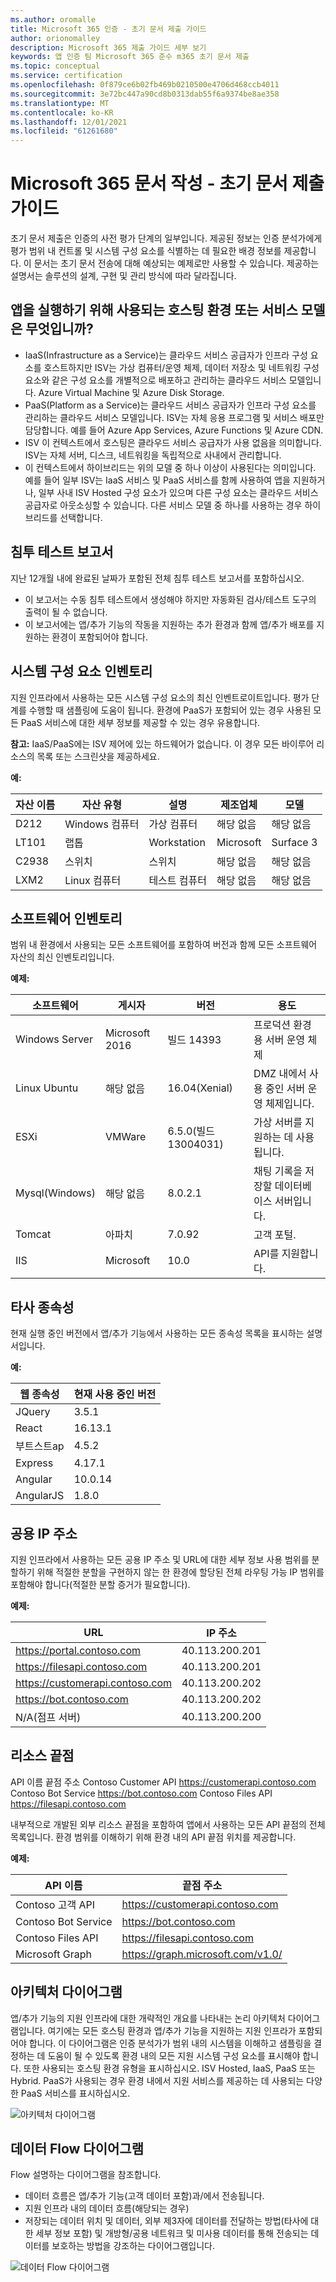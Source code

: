 ```yaml
---
ms.author: oromalle
title: Microsoft 365 인증 - 초기 문서 제출 가이드
author: orionomalley
description: Microsoft 365 제출 가이드 세부 보기
keywords: 앱 인증 팀 Microsoft 365 준수 m365 초기 문서 제출
ms.topic: conceptual
ms.service: certification
ms.openlocfilehash: 0f879ce6b02fb469b0210500e4706d468ccb4011
ms.sourcegitcommit: 3e72bc447a90cd8b0313dab55f6a9374be8ae358
ms.translationtype: MT
ms.contentlocale: ko-KR
ms.lasthandoff: 12/01/2021
ms.locfileid: "61261680"
---
```

# <a name="microsoft-365-ceritification---initial-document-submission-guide"></a>Microsoft 365 문서 작성 - 초기 문서 제출 가이드

초기 문서 제출은 인증의 사전 평가 단계의 일부입니다. 제공된 정보는 인증 분석가에게 평가 범위 내 컨트롤 및 시스템 구성 요소를 식별하는 데 필요한 배경 정보를 제공합니다. 이 문서는 초기 문서 전송에 대해 예상되는 예제로만 사용할 수 있습니다. 제공하는 설명서는 솔루션의 설계, 구현 및 관리 방식에 따라 달라집니다.

## <a name="what-is-the-hosting-environment-or-service-model-used-to-run-your-app"></a>앱을 실행하기 위해 사용되는 호스팅 환경 또는 서비스 모델은 무엇입니까?
- IaaS(Infrastructure as a Service)는 클라우드 서비스 공급자가 인프라 구성 요소를 호스트하지만 ISV는 가상 컴퓨터/운영 체제, 데이터 저장소 및 네트워킹 구성 요소와 같은 구성 요소를 개별적으로 배포하고 관리하는 클라우드 서비스 모델입니다. Azure Virtual Machine 및 Azure Disk Storage.
- PaaS(Platform as a Service)는 클라우드 서비스 공급자가 인프라 구성 요소를 관리하는 클라우드 서비스 모델입니다. ISV는 자체 응용 프로그램 및 서비스 배포만 담당합니다. 예를 들어 Azure App Services, Azure Functions 및 Azure CDN.
- ISV 이 컨텍스트에서 호스팅은 클라우드 서비스 공급자가 사용 없음을 의미합니다. ISV는 자체 서버, 디스크, 네트워킹을 독립적으로 사내에서 관리합니다.
- 이 컨텍스트에서 하이브리드는 위의 모델 중 하나 이상이 사용된다는 의미입니다. 예를 들어 일부 ISV는 IaaS 서비스 및 PaaS 서비스를 함께 사용하여 앱을 지원하거나, 일부 사내 ISV Hosted 구성 요소가 있으며 다른 구성 요소는 클라우드 서비스 공급자로 아웃소싱할 수 있습니다. 다른 서비스 모델 중 하나를 사용하는 경우 하이브리드를 선택합니다.

## <a name="penetration-test-report"></a>침투 테스트 보고서

지난 12개월 내에 완료된 날짜가 포함된 전체 침투 테스트 보고서를 포함하십시오. 
-   이 보고서는 수동 침투 테스트에서 생성해야 하지만 자동화된 검사/테스트 도구의 출력이 될 수 없습니다.
-   이 보고서에는 앱/추가 기능의 작동을 지원하는 추가 환경과 함께 앱/추가 배포를 지원하는 환경이 포함되어야 합니다.


## <a name="system-component-inventory"></a>시스템 구성 요소 인벤토리

지원 인프라에서 사용하는 모든 시스템 구성 요소의 최신 인벤트로이트입니다. 평가 단계를 수행할 때 샘플링에 도움이 됩니다. 환경에 PaaS가 포함되어 있는 경우 사용된 모든 PaaS 서비스에 대한 세부 정보를 제공할 수 있는 경우 유용합니다.

**참고:** IaaS/PaaS에는 ISV 제어에 있는 하드웨어가 없습니다.  이 경우 모든 바이루어 리소스의 목록 또는 스크린샷을 제공하세요.

**예:**

|자산 이름|    자산 유형| 설명|    제조업체|   모델|
|-|-|-|-|-|
|D212|  Windows 컴퓨터|   가상 컴퓨터|    해당 없음| 해당 없음|
|LT101| 랩톱| Workstation|    Microsoft|  Surface 3|
|C2938| 스위치| 스위치|해당 없음|해당 없음|     
|LXM2|  Linux 컴퓨터|  테스트 컴퓨터|해당 없음|해당 없음|       


## <a name="software-inventory"></a>소프트웨어 인벤토리

범위 내 환경에서 사용되는 모든 소프트웨어를 포함하여 버전과 함께 모든 소프트웨어 자산의 최신 인벤토리입니다.

**예제:**

|소프트웨어|  게시자|  버전|     용도|
|-|-|-|-|
|Windows Server|    Microsoft 2016 | 빌드 14393| 프로덕션 환경용 서버 운영 체제|.
|Linux Ubuntu|  해당 없음|    16.04(Xenial)| DMZ 내에서 사용 중인 서버 운영 체제입니다.|
|ESXi|  VMWare| 6.5.0(빌드 13004031)| 가상 서버를 지원하는 데 사용됩니다.|
|Mysql(Windows)|   해당 없음|    8.0.2.1|    채팅 기록을 저장할 데이터베이스 서버입니다.|
|Tomcat|        아파치| 7.0.92| 고객 포털.|
|IIS|   Microsoft|  10.0|   API를 지원합니다.|


## <a name="third-party-dependencies"></a>타사 종속성

현재 실행 중인 버전에서 앱/추가 기능에서 사용하는 모든 종속성 목록을 표시하는 설명서입니다.

**예:**

|웹 종속성|  현재 사용 중인 버전|
|-|-|
|JQuery|    3.5.1|
|React| 16.13.1|
|부트스트ap| 4.5.2|
|Express|   4.17.1|
|Angular|   10.0.14|
|AngularJS| 1.8.0|


## <a name="public-ip-addresses"></a>공용 IP 주소

지원 인프라에서 사용하는 모든 공용 IP 주소 및 URL에 대한 세부 정보 사용 범위를 분할하기 위해 적절한 분할을 구현하지 않는 한 환경에 할당된 전체 라우팅 가능 IP 범위를 포함해야 합니다(적절한 분할 증거가 필요합니다).

**예제:**

|URL|  IP 주소|
|-|-|
|https://portal.contoso.com |40.113.200.201 |
|https://filesapi.contoso.com|  40.113.200.201|
|https://customerapi.contoso.com|   40.113.200.202|
|https://bot.contoso.com|   40.113.200.202|
|N/A(점프 서버)| 40.113.200.200|


## <a name="resource-endpoints"></a>리소스 끝점

API 이름 끝점 주소 Contoso Customer API    https://customerapi.contoso.com Contoso Bot Service https://bot.contoso.com Contoso Files API   https://filesapi.contoso.com

내부적으로 개발된 외부 리소스 끝점을 포함하여 앱에서 사용하는 모든 API 끝점의 전체 목록입니다. 환경 범위를 이해하기 위해 환경 내의 API 끝점 위치를 제공합니다.

**예제:**

|API 이름|  끝점 주소|
|-|-|
|Contoso 고객 API|  https://customerapi.contoso.com|
|Contoso Bot Service|   https://bot.contoso.com|
|Contoso Files API| https://filesapi.contoso.com|
|Microsoft Graph| https://graph.microsoft.com/v1.0/|


## <a name="architectural-diagram"></a>아키텍처 다이어그램

앱/추가 기능의 지원 인프라에 대한 개략적인 개요를 나타내는 논리 아키텍처 다이어그램입니다. 여기에는 모든 호스팅 환경과 앱/추가 기능을 지원하는 지원 인프라가 포함되어야 합니다. 이 다이어그램은 인증 분석가가 범위 내의 시스템을 이해하고 샘플링을 결정하는 데 도움이 될 수 있도록 환경 내의 모든 지원 시스템 구성 요소를 표시해야 합니다. 또한 사용되는 호스팅 환경 유형을 표시하십시오. ISV Hosted, IaaS, PaaS 또는 Hybrid. PaaS가 사용되는 경우 환경 내에서 지원 서비스를 제공하는 데 사용되는 다양한 PaaS 서비스를 표시하십시오.

![아키텍처 다이어그램](../media/Architecturaldiagram.png)

## <a name="data-flow-diagram"></a>데이터 Flow 다이어그램

Flow 설명하는 다이어그램을 참조합니다.
-   데이터 흐름은 앱/추가 기능(고객 데이터 포함)과/에서 전송됩니다.
-   지원 인프라 내의 데이터 흐름(해당되는 경우)
-   저장되는 데이터 위치 및 데이터, 외부 제3자에 데이터를 전달하는 방법(타사에 대한 세부 정보 포함) 및 개방형/공용 네트워크 및 미사용 데이터를 통해 전송되는 데이터를 보호하는 방법을 강조하는 다이어그램입니다.

![데이터 Flow 다이어그램](../media/Dataflowdiagram.png)



